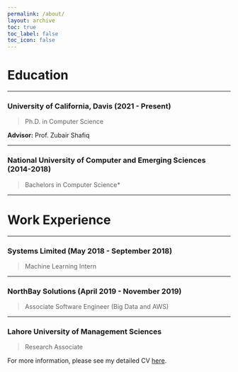 ```yaml
---
permalink: /about/
layout: archive
toc: true
toc_label: false
toc_icon: false
---
```


# Education
---
### **University of California, Davis (2021 - Present)**
>Ph.D. in Computer Science

**Advisor:** Prof. Zubair Shafiq

---

### **National University of Computer and Emerging Sciences (2014-2018)**
>Bachelors in Computer Science*

---
# Work Experience

---
### **Systems Limited (May 2018 - September 2018)**
>Machine Learning Intern

---
### **NorthBay Solutions** (April 2019 - November 2019)
>Associate Software Engineer (Big Data and AWS)

---
### **Lahore University of Management Sciences**
>Research Associate

For more information, please see my detailed CV [here](../assets/docs/CV.pdf).